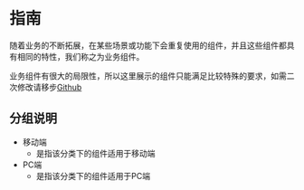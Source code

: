 # 指南

随着业务的不断拓展，在某些场景或功能下会重复使用的组件，并且这些组件都具有相同的特性，我们称之为业务组件。

业务组件有很大的局限性，所以这里展示的组件只能满足比较特殊的要求，如需二次修改请移步[Github](https://github.com/Linkontoask/v-easy-components)

## 分组说明

+ 移动端
    + 是指该分类下的组件适用于移动端
+ PC端
    + 是指该分类下的组件适用于PC端
